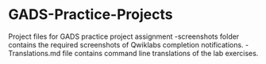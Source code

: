 # GADS-Practice-Projects
Project files for GADS practice project assignment
-screenshots folder contains the required screenshots of Qwiklabs completion notifications.
-Translations.md file contains command line translations of the lab exercises.
